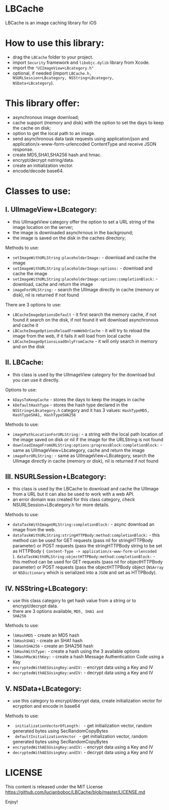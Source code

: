 LBCache
=======
 
LBCache is an image caching library for iOS
 
 
How to use this library:
=======
- drag the <code>LBCache</code> folder to your project.
- import <code>Security</code> framework and <code>libobjc.dylib</code> library from Xcode.
- import the <code>"UIImageView+LBcategory.h"</code>
- optional, if needed (import <code>LBCache.h, NSURLSession+LBcategory, NSString+LBcategory, NSData+LBcategory</code>).


This library offer:
=======
- asynchronous image download;
- cache support (memory and disk) with the option to set the days to keep the cache on disk;
- option to get the local path to an image.
- send asynchronous data task requests using application/json and application/x-www-form-urlencoded ContentType and receive JSON response.
- create MD5,SHA1,SHA256 hash and hmac.
- encrypt/decrypt nstring/data.
- create an initialization vector.
- encode/decode base64.
 
 
Classes to use:
======= 
I. UIImageView+LBcategory:
-------
- this UIImageView category offer the option to set a URL string of the image location on the server;
- the image is downloaded asynchrnous in the background;
- the image is saved on the disk in the caches directory;

Methods to use:
- <code>setImageWithURLString:placeholderImage:</code> - download and cache the image
- <code>setImageWithURLString:placeholderImage:options:</code> - download and cache the image
- <code>setImageWithURLString:placeholderImage:options:completionBlock:</code> - download, cache and return the image
- <code>imageForURLString:</code> - search the UIImage directly in cache (memory or disk), nil is returned if not found


There are 3 options to use:
- <code>LBCacheImageOptionsDefault</code> - it first search the memory cache, if not found it search on the disk, if not found it will download asynchronous and cache it
- <code>LBCacheImageOptionsReloadFromWebOrCache</code> - it will try to reload the image from the web, if it fails it will load from local cache
- <code>LBCacheImageOptionsLoadOnlyFromCache</code> - it will only search in memory and on the disk



II. LBCache:
-------
- this class is used by the UIImageView category for the download but you can use it directly.

Options to use:
- <code>kDaysToKeepCache</code> - stores the days to keep the images in cache
- <code>kDefaultHashType</code> - stores the hash type declared in the <code>NSString+LBcategory.h</code> category and it has 3 values: <code>HashTypeMD5, HashTypeSHA1, HashTypeSHA256</code>
 
Methods to use:
- <code>imagePathLocationForURLString:</code> - a string with the local path location of the image saved on disk or nil if the image for the URLString is not found
- <code>downloadImageFromURLString:options:progressBlock:completionBlock:</code> - same as UIImageView+Lbcategory, cache and return the image
- <code>imageForURLString:</code> - same as UIImageView+LBcategory, search the UIImage directly in cache (memory or disk), nil is returned if not found

 
III. NSURLSession+LBcategory:
-------
- this class is used by the LBCache to download and cache the UIImage from a URL but it can also be used to work with a web API.
- an error domain was created for this class category, check NSURLSession+LBcategory.h for more details.
 
Methods to use:
- <code>dataTaskWithImageURLString:completionBlock:</code> - async download an image from the web.
- <code>dataTaskWithURLString:stringHTTPBody:method:completionBlock:</code> - this method can be used for GET requests (pass nil for stringHTTPBody parameter) or POST requests (pass the stringHTTPBody string to be set as HTTPBody (<code> Content-Type -> application/x-www-form-urlencoded </code>).
<code>dataTaskWithURLString:objectHTTPBody:method:completionBlock:</code> - this method can be used for GET requests (pass nil for objectHTTPBody parameter) or POST requests (pass the objectHTTPBody object (<code>NSArray</code> or <code>NSDictionary</code> which is serialized into a <code>JSON</code> and set as HTTPBody).

 
IV. NSString+LBcategory:
-------
- use this class category to get hash value from a string or to encrypt/decrypt data.
- there are 3 options available, <code>MD5, SHA1 and SHA256</code>

Methods to use:
- <code>lbHashMD5</code> - create an MD5 hash
- <code>lbHashSHA1</code> - create an SHA1 hash
- <code>lbHashSHA256</code> - create an SHA256 hash
- <code>lbHashWithType:</code> - create a hash using the 3 available options
- <code>lbHashMacWithKey:</code> - create a hash Message Authentication Code using a Key
- <code>encryptedWithAESUsingKey:andIV:</code> - encrypt data using a Key and IV
- <code>decryptedWithAESUsingKey:andIV:</code> - decrypt data using a Key and IV

 
V. NSData+LBcategory:
-------
- use this category to encrypt/decrypt data, create initialization vector for ecryption and encode in base64

Methods to use:
- <code> initializationVectorOfLength: </code> - get initialization vector, random generated bytes using SecRandomCopyBytes
- <code> defaultInitializationVector </code> - get initialization vector, random generated bytes using SecRandomCopyBytes
- <code>encryptedWithAESUsingKey:andIV:</code> - encrypt data using a Key and IV
- <code>decryptedWithAESUsingKey:andIV:</code> - decrypt data using a Key and IV
 


LICENSE
=======

This content is released under the MIT License https://github.com/lucianboboc/LBCache/blob/master/LICENSE.md
 

Enjoy!
